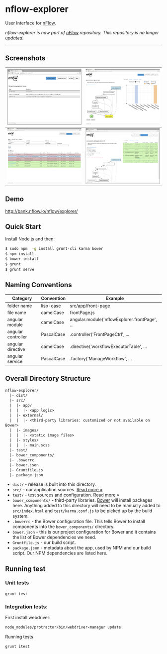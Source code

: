 # nflow-explorer

User Interface for [nFlow](https://github.com/NitorCreations/nflow).

_nflow-explorer is now part of [nFlow](https://github.com/NitorCreations/nflow) repository. This repository is no longer updated._

***

## Screenshots
|<img src="https://raw.githubusercontent.com/NitorCreations/nflow-explorer/master/screenshots/nflow-explorer-workflow-definition-list.png" width="240" height="180">|<img src="https://raw.githubusercontent.com/NitorCreations/nflow-explorer/master/screenshots/nflow-explorer-workflow-definition.png" width="240" height="180">|
|-|-|
|<img src="https://raw.githubusercontent.com/NitorCreations/nflow-explorer/master/screenshots/nflow-explorer-workflow-instance-list.png" width="240" height="180">|<img src="https://raw.githubusercontent.com/NitorCreations/nflow-explorer/master/screenshots/nflow-explorer-workflow-instance.png" width="240" height="180">|

## Demo

http://bank.nflow.io/nflow/explorer/

## Quick Start

Install Node.js and then:

```sh
$ sudo npm  -g install grunt-cli karma bower
$ npm install
$ bower install
$ grunt
$ grunt serve
```

## Naming Conventions

Category|Convention|Example
--------|----------|-------
folder name|lisp-case|  src/app/front-page
file name|camelCase|frontPage.js
angular module|camelCase|angular.module('nflowExplorer.frontPage', ...
angular controller|PascalCase|.controller('FrontPageCtrl', ...
angular directive|camelCase|.directive('workflowExecutorTable', ...
angular service|PascalCase|.factory('ManageWorkflow', ...

## Overall Directory Structure

```
nflow-explorer/
  |- dist/
  |- src/
  |  |- app/
  |  |  |- <app logic>
  |  |- external/
  |  |  |- <third-party libraries: customized or not available on Bower>
  |  |- images/
  |  |  |- <static image files>
  |  |- styles/
  |  |  |- main.scss
  |- test/
  |- bower_components/
  |- .bowerrc
  |- bower.json
  |- Gruntfile.js
  |- package.json
```

- `dist/` - release is built into this directory.
- `src/` - our application sources. [Read more &raquo;](src/README.md)
- `test/` - test sources and configuration. [Read more &raquo;](test/README.md)
- `bower_components/` - third-party libraries. [Bower](http://bower.io) will install packages here. Anything added to this directory will need to be manually
  added to `src/index.html` and `test/karma.conf.js` to be picked up by the build system.
- `.bowerrc` - the Bower configuration file. This tells Bower to install components into the `bower_components/` directory.
- `bower.json` - this is our project configuration for Bower and it contains the list of Bower dependencies we need.
- `Gruntfile.js` - our build script.
- `package.json` - metadata about the app, used by NPM and our build script. Our NPM dependencies are listed here.

## Running test

### Unit tests

```sh
grunt test
```

### Integration tests:

First install webdriver: 

```sh 
node_modules/protractor/bin/webdriver-manager update
```

Running tests

```sh
grunt itest
```
